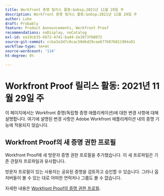 ```yaml
---
title: Workfront 증명 릴리스 활동:&nbsp;2021년 11월 29일 주
description: Workfront 증명 릴리스 활동:&nbsp;2021년 11월 29일 주
author: Luke
draft: Probably
feature: Product Announcements, Workfront Proof
recommendations: noDisplay, noCatalog
exl-id: ea19cb35-6972-4741-ba44-2e3973f68072
source-git-commit: ccba3a3d7c0cac50dbd29cae677b076811904a91
workflow-type: tm+mt
source-wordcount: '114'
ht-degree: 0%

---
```


# Workfront Proof 릴리스 활동: 2021년 11월 29일 주

이 페이지에서는 Workfront 증명(독립형 증명 애플리케이션)에 대한 변경 사항에 대해 설명합니다. 여기에 설명된 변경 사항은 Adobe Workfront 애플리케이션 내의 증명 기능에 적용되지 않습니다.

## Workfront Proof의 새 증명 권한 프로필

Workfront Proof에 새 방문자 증명 권한 프로필을 추가했습니다. 이 새 프로파일은 기존 관찰자 프로파일과 유사합니다.

방문자 프로필이 있는 사용자는 공유된 증명을 검토하고 승인할 수 있습니다. 그러나 옵저버들이 볼 수 있는 대로 어떠한 연락처나 그룹도 볼 수 없습니다.

자세한 내용은 [Workfront Proof의 증명 권한 프로필](../../../workfront-proof/wp-acct-admin/account-settings/proof-perm-profiles-in-wp.md).
